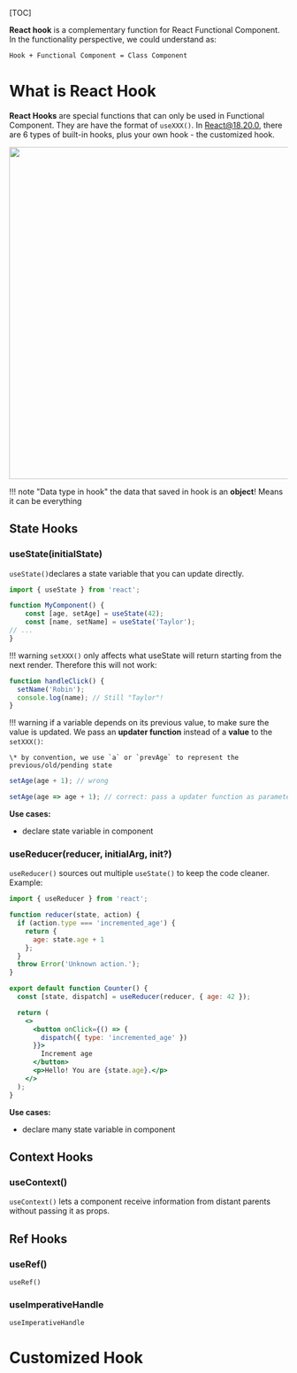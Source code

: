 [TOC]

<!-- Reference: 
	https://ibm-learning.udemy.com/course/react-the-complete-guide-incl-redux
	Section 28 -->

**React hook** is a complementary function for React Functional Component. In the functionality perspective, we could understand as:
```bash
Hook + Functional Component = Class Component
```

# What is React Hook
**React Hooks** are special functions that can only be used in Functional Component. They are have the format of `useXXX()`. In React@18.20.0, there are 6 types of built-in hooks, plus your own hook - the customized hook.

<img src='../hook-1.svg' width=600>

!!! note "Data type in hook"
	the data that saved in hook is an **object**! Means it can be everything
## State Hooks
### useState(initialState)
`useState()`declares a state variable that you can update directly.

```jsx
import { useState } from 'react';

function MyComponent() {
	const [age, setAge] = useState(42);
	const [name, setName] = useState('Taylor');
// ...
}
```

!!! warning
	`setXXX()` only affects what useState will return starting from the next render. Therefore this will not work:
	
``` js
function handleClick() {
  setName('Robin');
  console.log(name); // Still "Taylor"!
}
```

!!! warning
	if a variable depends on its previous value, to make sure the value is updated. We pass an **updater function** instead of a **value** to the `setXXX()`:

	\* by convention, we use `a` or `prevAge` to represent the previous/old/pending state

```jsx
setAge(age + 1); // wrong

setAge(age => age + 1);	// correct: pass a updater function as parameter!
```

**Use cases:**

- declare state variable in component

### useReducer(reducer, initialArg, init?)
`useReducer()` sources out multiple `useState()` to keep the code cleaner. Example:
```jsx
import { useReducer } from 'react';

function reducer(state, action) {
  if (action.type === 'incremented_age') {
    return {
      age: state.age + 1
    };
  }
  throw Error('Unknown action.');
}

export default function Counter() {
  const [state, dispatch] = useReducer(reducer, { age: 42 });

  return (
    <>
      <button onClick={() => {
        dispatch({ type: 'incremented_age' })
      }}>
        Increment age
      </button>
      <p>Hello! You are {state.age}.</p>
    </>
  );
}
```

**Use cases:**

- declare many state variable in component


## Context Hooks
### useContext()
`useContext()` lets a component receive information from distant parents without passing it as props. 

## Ref Hooks
### useRef()
`useRef()`
### useImperativeHandle
`useImperativeHandle`

# Customized Hook